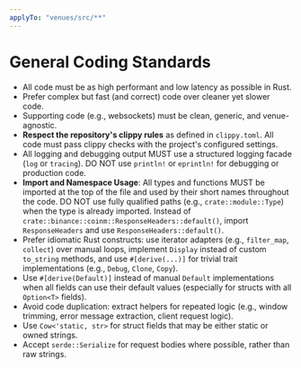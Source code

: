 ```yaml
---
applyTo: "venues/src/**"
---
```


# General Coding Standards

- All code must be as high performant and low latency as possible in Rust.
- Prefer complex but fast (and correct) code over cleaner yet slower code.
- Supporting code (e.g., websockets) must be clean, generic, and venue-agnostic.
- **Respect the repository's clippy rules** as defined in `clippy.toml`. All code must pass clippy checks with the project's configured settings.
- All logging and debugging output MUST use a structured logging facade (`log` or `tracing`). DO NOT use `println!` or `eprintln!` for debugging or production code.
- **Import and Namespace Usage**: All types and functions MUST be imported at the top of the file and used by their short names throughout the code. DO NOT use fully qualified paths (e.g., `crate::module::Type`) when the type is already imported. Instead of `crate::binance::coinm::ResponseHeaders::default()`, import `ResponseHeaders` and use `ResponseHeaders::default()`.
- Prefer idiomatic Rust constructs: use iterator adapters (e.g., `filter_map`, `collect`) over manual loops, implement `Display` instead of custom `to_string` methods, and use `#[derive(...)]` for trivial trait implementations (e.g., `Debug`, `Clone`, `Copy`).
- Use `#[derive(Default)]` instead of manual `Default` implementations when all fields can use their default values (especially for structs with all `Option<T>` fields).
- Avoid code duplication: extract helpers for repeated logic (e.g., window trimming, error message extraction, client request logic).
- Use `Cow<'static, str>` for struct fields that may be either static or owned strings.
- Accept `serde::Serialize` for request bodies where possible, rather than raw strings.
